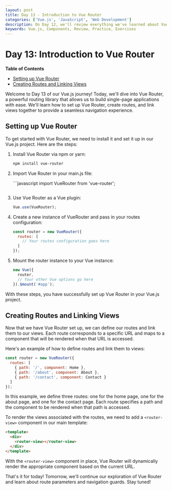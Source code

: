 ```yaml
---
layout: post
title: Day 13 - Introduction to Vue Router
categories: ['Vue.js', 'JavaScript', 'Web Development']
description: On Day 12, we'll review everything we've learned about Vue.js components so far and put our knowledge into practice with hands-on exercises and mini-projects.
keywords: Vue.js, Components, Review, Practice, Exercises
---
```

# Day 13: Introduction to Vue Router

**Table of Contents**
- [Setting up Vue Router](#setting-up-vue-router)
- [Creating Routes and Linking Views](#creating-routes-and-linking-views)

Welcome to Day 13 of our Vue.js journey! Today, we'll dive into Vue Router, a powerful routing library that allows us to build single-page applications with ease. We'll learn how to set up Vue Router, create routes, and link views together to provide a seamless navigation experience.

## Setting up Vue Router

To get started with Vue Router, we need to install it and set it up in our Vue.js project. Here are the steps:

1. Install Vue Router via npm or yarn:

   ```bash
   npm install vue-router
   ```

2. Import Vue Router in your main.js file:

   ​```javascript
   import VueRouter from 'vue-router';
   ```

1. Use Vue Router as a Vue plugin:

   ```javascript
   Vue.use(VueRouter);
   ```

2. Create a new instance of VueRouter and pass in your routes configuration:

   ```javascript
   const router = new VueRouter({
     routes: [
       // Your routes configuration goes here
     ]
   });
   ```

3. Mount the router instance to your Vue instance:

   ```javascript
   new Vue({
     router,
     // Your other Vue options go here
   }).$mount('#app');
   ```

With these steps, you have successfully set up Vue Router in your Vue.js project.

## Creating Routes and Linking Views

Now that we have Vue Router set up, we can define our routes and link them to our views. Each route corresponds to a specific URL and maps to a component that will be rendered when that URL is accessed.

Here's an example of how to define routes and link them to views:

```javascript
const router = new VueRouter({
  routes: [
    { path: '/', component: Home },
    { path: '/about', component: About },
    { path: '/contact', component: Contact }
  ]
});
```

In this example, we define three routes: one for the home page, one for the about page, and one for the contact page. Each route specifies a path and the component to be rendered when that path is accessed.

To render the views associated with the routes, we need to add a `<router-view>` component in our main template:

```html
<template>
  <div>
    <router-view></router-view>
  </div>
</template>
```

With the `<router-view>` component in place, Vue Router will dynamically render the appropriate component based on the current URL.

That's it for today! Tomorrow, we'll continue our exploration of Vue Router and learn about route parameters and navigation guards. Stay tuned!